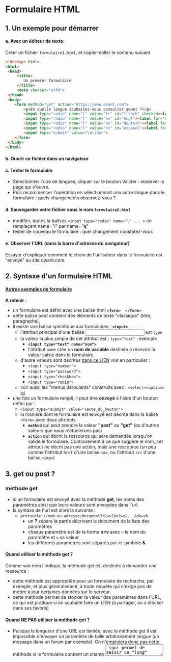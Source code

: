 # Formulaire HTML

## 1. Un exemple pour démarrer
#### a. Avec un éditeur de texte:
Créer un fichier `formulaire1.html`, et copier-coller le contenu suivant
```html
<!doctype html>
<html>
 <head>
     <title>
        Un premier formulaire
     </title>
     <meta charset="utf8">
 </head>
 <body>
    <form method="get" action="https://www.qwant.com">
        <p>En quelle langue souhaitez-vous consulter qwant ?</p>
        <input type="radio" name="l" value="fr" id="french" checked><label for="french">Français</label><br>
        <input type="radio" name="l" value="en" id="engl"><label for="engl">Anglais</label><br>
        <input type="radio" name="l" value="de" id="deutsch"><label for="deutsch">Allemand</label><br>
        <input type="radio" name="l" value="es" id="espanol"><label for="espanol">Espagnol</label><br>
        <input type="submit" value="Valider">
    </form>
 </body>
</html>
```

#### b. Ouvrir ce fichier dans un navigateur
#### c. Tester le formulaire
* Sélectionner l'une de langues, cliquer sur le bouton Valider : observer la page qui s'ouvre.
* Puis recommencer l'opération en sélectionnant une autre langue dans le formulaire : quels changements observez-vous ?

#### d. Sauvegarder votre fichier sous le nom `formulaire2.html`
* modifier, toutes la balises `<input type="radio" name="l" ... >` en remplaçant name="l" par name="**q**"
*  tester de nouveau le formulaire : quel changement constatez-vous

#### e. Observer l'URL (dans la barre d'adresse du navigateur)
Essayer d'expliquer comment le choix de l'utilisateur dans le formulaire est "envoyé" au site qwant.com.

## 2. Syntaxe d'un formulaire HTML
#### [Autres exemples de formulaire](https://www.w3schools.com/html/html_forms.asp)
**A retenir** : 
* un formulaire est défini avec une balise html **`<form>  </form>`**
* cette balise peut contenir des éléments de texte "classique" (titre, paragraphe), 
* il existe une balise spécifique aux formulaires :  **`<input>`**
   * l'attribut principal d'une balise <input> est `type`
   * la valeur la plus simple de cet attribut est :  `type="text"` : exemple
      * **`<input type="text" name="nom">`**
      * l'attribut `name` crée un **nom de variable** destinée à recevoir la valeur saisie dans le formulaire.
   * d'autre valeurs sont décrites [dans ce LIEN](https://www.w3schools.com/html/html_form_input_types.asp) voir en particulier : 
      * `<input type="number">`
      *  `<input type="password">`
      *   `<input type="checkbox">`
      *    `<input type="radio">`
   * voir aussi les "menus déroulants" construits avec :   `<select><option>` [ici](https://www.w3schools.com/html/html_form_elements.asp)
* une fois un formulaire rempli, il peut être **envoyé** à l'aide d'un bouton défini par :
   *  `<input type="submit" value="Texte_du_bouton">`
   * la manière dont le formulaire est envoyé est décrite dans la balise   `<form>` avec deux attributs
      *  **`method`** qui peut prendre la valeur **"post"**  ou **"get"** (ou d'autres valeurs que nous n'étudierons pas)
      *  **`action`** qui décrit la ressource qui sera demandée lorsqu'on valide le formulaire. Contrairement à ce que suggère le nom, cet attribut ne décrit pas une action, mais une ressource (un peu comme l'attribut `href` d'une balise `<a>`, ou l'attribut `src` d'une balise `<img>`) 

## 3. get ou post ?
### méthode get
* si un formulaire est envoyé avec la méthode **get**, les noms des paramètres ainsi que leurs valeurs sont envoyées dans l'url.
* la syntaxe de l'url est alors la suivante : 
   * `protocole://nom-ou-adresse/document?n1=v1&n2=v2...&nk=vk` 
      * un **?** sépare la partie décrivant le document de la liste des paramètres
      * chaque paramètre est de la forme **n=v** avec `n` le nom du paramètre et `v` sa valeur
      * les différents paramètres sont séparés par le symbole **&**
#### Quand utiliser la méthode get ?
Comme son nom l'indique, la méthode get est destinée à demander une ressource : 
* cette méthode est appropriée pour un formulaire de recherche, par exemple, et plus généralement, à toute requête qui n'exige pas de mettre à jour certaines données sur le serveur. 
* cette méthode permet de stocker la valeur des paramètres dans l'URL, ce qui est pratique si on souhaite faire un LIEN (à partager, ou à stocker dans ses favoris)
#### Quand NE PAS utiliser la méthode get ?
* Puisque la longueur d'une URL est limitée, avec la méthode get il est impossible d'envoyer un paramètre de taille arbitrairement longue (un message dans un forum par exemple). On n'emploiera donc pas cette méthode si le formulaire contient un champ <textarea> (qui permet de saisir un "long" texte).
* Puisque la valeur des paramètres est affiché dans l'url, **on n'emploiera pas la méthode get pour envoyer des informations personnelles** : adresse mail, ou surtout mot de passe !  
* Si les données envoyées sont destinées à être stockées sur le serveur, l'utilisation de get est impossible. 

## méthode post
* si un formulaire est envoyé avec la méthode **post**, les noms des paramètres ainsi que leurs valeurs sont envoyées dans le corps de la requête.
* la syntaxe de l'url est alors inchangée : 
   * `protocole://nom-ou-adresse/document` 
* le navigateur génère la chaîne des paramètres sous la forme `n1=v1&n2=v2...&nk=vk` mais cette chaîne est envoyée dans le corps de la requête. 



#### Quand utiliser la méthode post ?
Comme son nom l'indique, la méthode post est destinée à envoyer des informations au serveur! 
* dès que les informations envoyées sont destinées à être stockées sur le serveur : la méthode post s'impose.
* dès que les informations envoyées peuvent être "longues" : la méthode post s'impose.
* dès que les informations envoyées sont confidentielles : la méthode post s'impose.
* exemple : 
   * envoyer un message destiné à être publié sur un forum 
   * envoyer un identifiant et un mot de passe

#### Quand ne pas utiliser la méthode post ?
Si on souhaite pouvoir faire un lien vers une page obtenue en envoyant un formulaire, il faut stocker la valeur des paramètres dans l'URL... la méthode post ne convient donc pas. Mais dans tous les autres cas, la méthode post est appropriée. 


# Travail à faire (A)
Ecrire un formulaire qui permet de définir trois variables : `nom` `prenom`  `age`
et qui contient un bouton pour l'envoyer avec la méthode **get** vers la ressource :
* https://www.nsi-premiere.fr/form

# Travail à faire (B)

## 1.  Créer votre formulaire html personnel
Le contenu est libre, mais il devra comporter au moins un exemple de chacun des types suivants : [voir ce LIEN](https://www.w3schools.com/html/html_form_input_types.asp)
 * `<input type="text">`
 * `<input type="number">`
 *  `<input type="password">`
*   `<input type="checkbox">`
*    `<input type="radio">`
## 2. Ajouter un "menu déroulant"
`<select><option>` [voir ce lien](https://www.w3schools.com/html/html_form_elements.asp)

## 3. "envoyer" le formulaire
Comme nous n'avons pas (encore) étudié la programmation côté serveur, vous allez procéder de manière simplifiée : 
* Ajouter l'attribut  **`method="get"`** dans la balise `<form>`
* Ne pas mettre d'attribut `action` (dans ce cas, la cible est la page elle-même) 
* **Créer pour chaque élément de votre formulaire, un attribut `name` définissant le nom de variable** destinée à recevoir la valeur saisie dans le formulaire.
* Tester votre formulaire en observant dans l'URL que les informations renvoyées sont correctes. 
* envoyez-moi par mail le résultat de votre travail.
